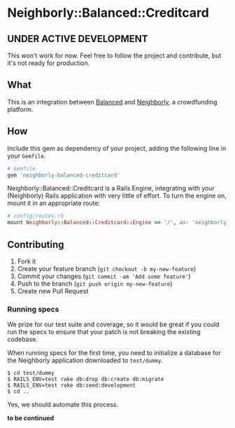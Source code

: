 # Neighborly::Balanced::Creditcard


## UNDER ACTIVE DEVELOPMENT

This won't work for now. Feel free to follow the project and contribute, but it's not ready for production.

## What

This is an integration between [Balanced](https://www.balancedpayments.com/) and [Neighborly](https://github.com/luminopolis/neighborly), a crowdfunding platform.

## How

Include this gem as dependency of your project, adding the following line in your `Gemfile`.

```ruby
# Gemfile
gem 'neighborly-balanced-creditcard'
```

Neighborly::Balanced::Creditcard is a Rails Engine, integrating with your (Neighborly) Rails application with very little of effort. To turn the engine on, mount it in an appropriate route:

```ruby
# config/routes.rb
mount Neighborly::Balanced::Creditcard::Engine => '/', as: 'neighborly_balanced_creditcard'
```

## Contributing

1. Fork it
2. Create your feature branch (`git checkout -b my-new-feature`)
3. Commit your changes (`git commit -am 'Add some feature'`)
4. Push to the branch (`git push origin my-new-feature`)
5. Create new Pull Request

### Running specs

We prize for our test suite and coverage, so it would be great if you could run the specs to ensure that your patch is not breaking the existing codebase.

When running specs for the first time, you need to initialize a database for the Neighborly application downloaded to `test/dummy`.

```console
$ cd test/dummy
$ RAILS_ENV=test rake db:drop db:create db:migrate
$ RAILS_ENV=test rake db:seed:development
$ cd ..
```

Yes, we should automate this process.

**to be continued**

